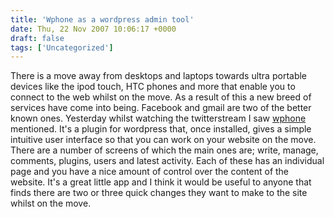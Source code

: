 ```yaml
---
title: 'Wphone as a wordpress admin tool'
date: Thu, 22 Nov 2007 10:06:17 +0000
draft: false
tags: ['Uncategorized']
---
```


There is a move away from desktops and laptops towards ultra portable devices like the ipod touch, HTC phones and more that enable you to connect to the web whilst on the move. As a result of this a new breed of services have come into being. Facebook and gmail are two of the better known ones. Yesterday whilst watching the twitterstream I saw [wphone](http://wphoneplugin.org/) mentioned. It's a plugin for wordpress that, once installed, gives a simple intuitive user interface so that you can work on your website on the move. There are a number of screens of which the main ones are; write, manage, comments, plugins, users and latest activity. Each of these has an individual page and you have a nice amount of control over the content of the website. It's a great little app and I think it would be useful to anyone that finds there are two or three quick changes they want to make to the site whilst on the move.